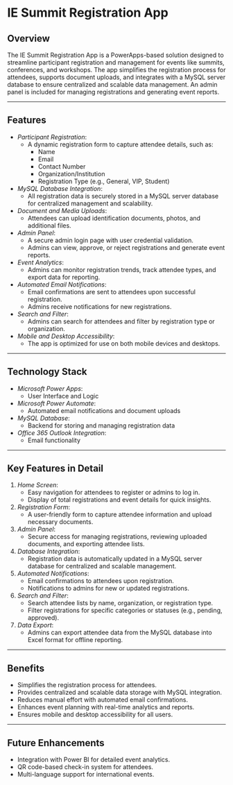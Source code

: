 # IE Summit Registration App

## Overview
The IE Summit Registration App is a PowerApps-based solution designed to streamline participant registration and management for events like summits, conferences, and workshops. The app simplifies the registration process for attendees, supports document uploads, and integrates with a MySQL server database to ensure centralized and scalable data management. An admin panel is included for managing registrations and generating event reports.

---

## Features
- *Participant Registration*:
  - A dynamic registration form to capture attendee details, such as:
    - Name
    - Email
    - Contact Number
    - Organization/Institution
    - Registration Type (e.g., General, VIP, Student)
- *MySQL Database Integration*:
  - All registration data is securely stored in a MySQL server database for centralized management and scalability.
- *Document and Media Uploads*:
  - Attendees can upload identification documents, photos, and additional files.
- *Admin Panel*:
  - A secure admin login page with user credential validation.
  - Admins can view, approve, or reject registrations and generate event reports.
- *Event Analytics*:
  - Admins can monitor registration trends, track attendee types, and export data for reporting.
- *Automated Email Notifications*:
  - Email confirmations are sent to attendees upon successful registration.
  - Admins receive notifications for new registrations.
- *Search and Filter*:
  - Admins can search for attendees and filter by registration type or organization.
- *Mobile and Desktop Accessibility*:
  - The app is optimized for use on both mobile devices and desktops.

---

## Technology Stack
- *Microsoft Power Apps*:
  - User Interface and Logic
- *Microsoft Power Automate*:
  - Automated email notifications and document uploads
- *MySQL Database*:
  - Backend for storing and managing registration data
- *Office 365 Outlook Integration*:
  - Email functionality

---

## Key Features in Detail
1. *Home Screen*:
   - Easy navigation for attendees to register or admins to log in.
   - Display of total registrations and event details for quick insights.
2. *Registration Form*:
   - A user-friendly form to capture attendee information and upload necessary documents.
3. *Admin Panel*:
   - Secure access for managing registrations, reviewing uploaded documents, and exporting attendee lists.
4. *Database Integration*:
   - Registration data is automatically updated in a MySQL server database for centralized and scalable management.
5. *Automated Notifications*:
   - Email confirmations to attendees upon registration.
   - Notifications to admins for new or updated registrations.
6. *Search and Filter*:
   - Search attendee lists by name, organization, or registration type.
   - Filter registrations for specific categories or statuses (e.g., pending, approved).
7. *Data Export*:
   - Admins can export attendee data from the MySQL database into Excel format for offline reporting.

---

## Benefits
- Simplifies the registration process for attendees.
- Provides centralized and scalable data storage with MySQL integration.
- Reduces manual effort with automated email confirmations.
- Enhances event planning with real-time analytics and reports.
- Ensures mobile and desktop accessibility for all users.

---

## Future Enhancements
- Integration with Power BI for detailed event analytics.
- QR code-based check-in system for attendees.
- Multi-language support for international events.

